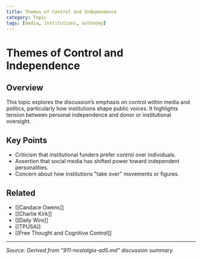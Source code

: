 ```yaml
---
title: Themes of Control and Independence
category: Topic
tags: [media, institutions, autonomy]
---
```


# Themes of Control and Independence

## Overview
This topic explores the discussion’s emphasis on control within media and politics, particularly how institutions shape public voices. It highlights tension between personal independence and donor or institutional oversight.

## Key Points
- Criticism that institutional funders prefer control over individuals.  
- Assertion that social media has shifted power toward independent personalities.  
- Concern about how institutions "take over" movements or figures.  

## Related
- [[Candace Owens]]
- [[Charlie Kirk]]
- [[Daily Wire]]
- [[TPUSA]]
- [[Free Thought and Cognitive Control]]

---
_Source: Derived from “911-nostalgia-ad5.md” discussion summary._
